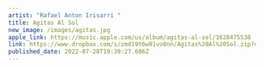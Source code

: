 ```yaml
---
artist: "Rafael Anton Irisarri "
title: Agitas Al Sol
new_image: /images/agitas.jpg
apple_link: https://music.apple.com/us/album/agitas-al-sol/1628475538
link: https://www.dropbox.com/s/zmd19t6w91vo8nn/Agitas%20Al%20Sol.zip?dl=1
published_date: 2022-07-28T19:39:27.606Z
---
```

